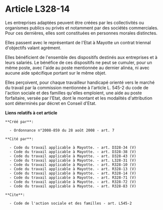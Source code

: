 # Article L328-14

Les entreprises adaptées peuvent être créées par les collectivités ou organismes publics ou privés et notamment par des
sociétés commerciales. Pour ces dernières, elles sont constituées en personnes morales distinctes. 

Elles passent avec le représentant de l'Etat à Mayotte un contrat triennal d'objectifs valant agrément. 

Elles bénéficient de l'ensemble des dispositifs destinés aux entreprises et à leurs salariés. Le bénéfice de ces dispositifs
ne peut se cumuler, pour un même poste, avec l'aide au poste mentionnée au dernier alinéa, ni avec aucune aide spécifique
portant sur le même objet. 

Elles perçoivent, pour chaque travailleur handicapé orienté vers le marché du travail par la commission mentionnée à
l'article L. 545-2 du code de l'action sociale et des familles qu'elles emploient, une aide au poste forfaitaire, versée par
l'Etat, dont le montant et les modalités d'attribution sont déterminés par décret en Conseil d'Etat.

**Liens relatifs à cet article**

	**Créé par**:

	  - Ordonnance n°2008-859 du 28 août 2008 - art. 7

	**Cité par**:

	  - Code du travail applicable à Mayotte. - art. D328-34 (V)
	  - Code du travail applicable à Mayotte. - art. D328-38 (V)
	  - Code du travail applicable à Mayotte. - art. D328-43 (V)
	  - Code du travail applicable à Mayotte. - art. L328-31 (V)
	  - Code du travail applicable à Mayotte. - art. R328-10 (V)
	  - Code du travail applicable à Mayotte. - art. R328-13 (V)
	  - Code du travail applicable à Mayotte. - art. R328-14 (V)
	  - Code du travail applicable à Mayotte. - art. R328-71 (V)
	  - Code du travail applicable à Mayotte. - art. R328-72 (V)
	  - Code du travail applicable à Mayotte. - art. R328-83 (V)

	**Cite**:

	  - Code de l'action sociale et des familles - art. L545-2
